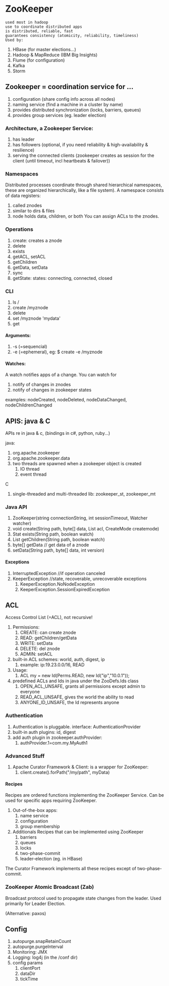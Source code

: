 # ZooKeeper
    used most in hadoop
    use to coordinate distributed apps
    is distributed, reliable, fast
    guarantees consistency (atomicity, reliability, timeliness)
    Used by:
1. HBase (for master elections...)
2. Hadoop & MapReduce (IBM Big Insights)
3. Flume (for configuration)
4. Kafka
5. Storm
## Zookeeper = coordination service for ...
1. configuration (share config info across all nodes)
2. naming service (find a machine in a cluster by name)
3. provides distributed synchronization (locks, barriers, queues)
4. provides group services (eg. leader election)
### Architecture, a Zookeeper Service:
1. has leader
2. has followers (optional, if you need reliability & high-availability & resilience)
3. serving the connected clients (zookeeper creates as session for the client (until timeout, incl heartbeats & failover))
### Namespaces
Distributed processes coordinate through shared hierarchical namespaces, these are organized  hierarchically, like a file system).
A namespace consists of data registers:
1. called znodes
2. similar to dirs & files
3. node holds data, children, or both
You can assign ACLs to the znodes.
### Operations
1. create: creates a znode
2. delete
3. exists
4. getACL, setACL
5. getChildren
6. getData, setData
7. sync
8. getState: states: connecting, connected, closed
### CLI
1. ls /
2. create /myznode
3. delete
4. set /myznode 'mydata'
5. get
#### Arguments:
1. -s (=sequencial)
2. -e (=ephemeral), eg: $ create -e /myznode
#### Watches:
A watch notifies apps of a change. You can watch for
1. notify of changes in znodes
2. notify of changes in zookeeper states

examples: nodeCreated, nodeDeleted, nodeDataChanged, nodeChildrenChanged
## APIS: java & C
APIs re in java & c, (bindings in c#, python, ruby...)

java:
1. org.apache.zookeeper
2. org.apache.zookeeper.data
3. two threads are spawned when a zookeeper object is created
    1. IO thread
    2. event thread

C
1. single-threaded and multi-threaded lib: zookeeper_st, zookeeper_mt

### Java API
1. ZooKeeper(string connectionString, int sessionTimeout, Watcher watcher)
2. void create(String path, byte[] data, List<ACL> acl, CreateMode createmode)
3. Stat exists(String path, boolean watch)
4. List<String> getChildren(String path, boolean watch)
5. byte[] getData   // get data of a znode
6. setData(String path, byte[] data, int version)
#### Exceptions
1. InterruptedException //if operation canceled
2. KeeperException //state, recoverable, unrecoverable exceptions
    1. KeeperException.NoNodeException
    2. KeeperException.SessionExpiredException

## ACL
Access Control List (=ACL), not recursive!
1. Permissions:
    1. CREATE: can create znode
    2. READ: getChildren/getData
    3. WRITE: setData
    4. DELETE: del znode
    5. ADMIN: setACL
2. built-in ACL schemes: world, auth, digest, ip
    1. example: ip:19.23.0.0/16, READ
3. Usage:
    1. ACL my = new Id(Perms.READ, new Id("ip","10.0.1"));
4. predefined ACLs and Ids in java under the ZooDefs.Ids class
    1. OPEN_ACL_UNSAFE, grants all permissions except admin to everyone
    2. READ_ACL_UNSAFE, gives the world the ability to read
    3. ANYONE_ID_UNSAFE, the Id represents anyone
### Authentication
1. Authentication is pluggable. interface: AuthenticationProvider
2. built-in auth plugins: id, digest
3. add auth plugin in zookeeper.authProvider:
    1. authProvider.1=com.my.MyAuth1
### Advanced Stuff
1. Apache Curator Framework & Client: is a wrapper for ZooKeeper:
    1. client.create().forPath("/my/path", myData)
#### Recipes
Recipes are ordered functions implementing the ZooKeeper Service. Can be used for specific apps requiring ZooKeeper.

1. Out-of-the-box apps:
    1. name service
    2. configuration
    3. group membership
2. Additionals Recipes that can be implemented using ZooKeeper
    1. barriers
    2. queues
    3. locks
    4. two-phase-commit
    5. leader-election (eg. in HBase)

The Curator Framework implements all these recipes except of two-phase-commit.

### ZooKeeper Atomic Broadcast (Zab)
Broadcast protocol used to propagate state changes from the leader.
Used primarily for Leader Election.

(Alternative: paxos)

## Config
1. autopurge.snapRetainCount
2. autopurge.purgeInterval
3. Monitoring: JMX
4. Logging: log4j (in the /conf dir)
5. config params
    1. clientPort
    2. dataDir
    3. tickTime
